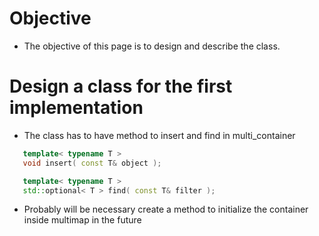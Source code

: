 # Objective

- The objective of this page is to design and describe the class.


# Design a class for the first implementation

- The class has to have method to insert and find in multi_container

```cpp
   template< typename T >
   void insert( const T& object );

   template< typename T >
   std::optional< T > find( const T& filter );
```

- Probably will be necessary create a method to initialize the container inside multimap in the future